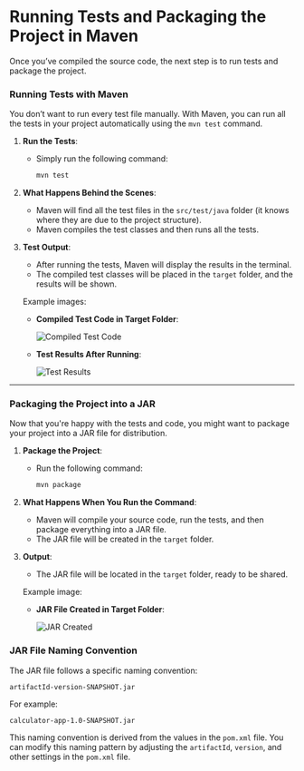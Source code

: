 # Running Tests and Packaging the Project in Maven

Once you’ve compiled the source code, the next step is to run tests and package the project.

### Running Tests with Maven
You don’t want to run every test file manually. With Maven, you can run all the tests in your project automatically using the `mvn test` command.

1. **Run the Tests**:
   - Simply run the following command:
     ```sh
     mvn test
     ```

2. **What Happens Behind the Scenes**:
   - Maven will find all the test files in the `src/test/java` folder (it knows where they are due to the project structure).
   - Maven compiles the test classes and then runs all the tests.

3. **Test Output**:
   - After running the tests, Maven will display the results in the terminal.
   - The compiled test classes will be placed in the `target` folder, and the results will be shown.

   Example images:
   - **Compiled Test Code in Target Folder**:
     
     ![Compiled Test Code](https://github.com/user-attachments/assets/cedc6323-097e-422e-87ec-45a1229c2d41)
   
   - **Test Results After Running**:
     
     ![Test Results](https://github.com/user-attachments/assets/99031a54-44e7-44d7-90ea-0c68d7c745ef)

---
### Packaging the Project into a JAR
Now that you're happy with the tests and code, you might want to package your project into a JAR file for distribution. 

1. **Package the Project**:
   - Run the following command:
     ```sh
     mvn package
     ```

2. **What Happens When You Run the Command**:
   - Maven will compile your source code, run the tests, and then package everything into a JAR file.
   - The JAR file will be created in the `target` folder.

3. **Output**:
   - The JAR file will be located in the `target` folder, ready to be shared.

   Example image:
   - **JAR File Created in Target Folder**:
     
     ![JAR Created](https://github.com/user-attachments/assets/6190f4b2-4e56-479a-a69d-0036ee83316d)

### JAR File Naming Convention

The JAR file follows a specific naming convention:
```
artifactId-version-SNAPSHOT.jar
```

For example:
```
calculator-app-1.0-SNAPSHOT.jar
```

This naming convention is derived from the values in the `pom.xml` file. You can modify this naming pattern by adjusting the `artifactId`, `version`, and other settings in the `pom.xml` file.
